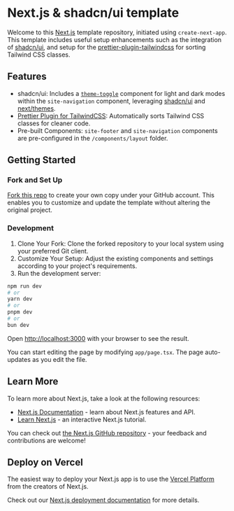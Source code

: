 # Next.js & shadcn/ui template

Welcome to this [Next.js](https://nextjs.org/) template repository, initiated using `create-next-app`. This template includes useful setup enhancements such as the integration of [shadcn/ui]('https://ui.shadcn.com/'), and setup for the [prettier-plugin-tailwindcss]('https://tailwindcss.com/blog/automatic-class-sorting-with-prettier') for sorting Tailwind CSS classes.

## Features

- shadcn/ui: Includes a [`theme-toggle`]('https://github.com/seangray-dev/nextjs-shadcn-template/blob/main/src/components/ui/theme-toggle.tsx') component for light and dark modes within the `site-navigation` component, leveraging [shadcn/ui]('https://ui.shadcn.com/') and [next/themes]('https://www.npmjs.com/package/next-themes').
- [Prettier Plugin for TailwindCSS]('https://tailwindcss.com/blog/automatic-class-sorting-with-prettier'): Automatically sorts Tailwind CSS classes for cleaner code.
- Pre-built Components: `site-footer` and `site-navigation` components are pre-configured in the `/components/layout` folder.

## Getting Started

### Fork and Set Up

[Fork this repo](https://github.com/seangray-dev/nextjs-shadcn-template/fork) to create your own copy under your GitHub account. This enables you to customize and update the template without altering the original project.

### Development

1. Clone Your Fork: Clone the forked repository to your local system using your preferred Git client.
2. Customize Your Setup: Adjust the existing components and settings according to your project's requirements.
3. Run the development server:

```bash
npm run dev
# or
yarn dev
# or
pnpm dev
# or
bun dev
```

Open [http://localhost:3000](http://localhost:3000) with your browser to see the result.

You can start editing the page by modifying `app/page.tsx`. The page auto-updates as you edit the file.

## Learn More

To learn more about Next.js, take a look at the following resources:

- [Next.js Documentation](https://nextjs.org/docs) - learn about Next.js features and API.
- [Learn Next.js](https://nextjs.org/learn) - an interactive Next.js tutorial.

You can check out [the Next.js GitHub repository](https://github.com/vercel/next.js/) - your feedback and contributions are welcome!

## Deploy on Vercel

The easiest way to deploy your Next.js app is to use the [Vercel Platform](https://vercel.com/new?utm_medium=default-template&filter=next.js&utm_source=create-next-app&utm_campaign=create-next-app-readme) from the creators of Next.js.

Check out our [Next.js deployment documentation](https://nextjs.org/docs/deployment) for more details.
